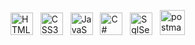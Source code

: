 <a href="https://developer.mozilla.org/en-US/docs/Glossary/HTML5" target="_blank" rel="noreferrer"><img src="https://raw.githubusercontent.com/danielcranney/readme-generator/main/public/icons/skills/html5-colored.svg" width="36" height="36" alt="HTML5" /></a> &nbsp;
<a href="https://www.w3.org/TR/CSS/#css" target="_blank" rel="noreferrer"><img src="https://raw.githubusercontent.com/danielcranney/readme-generator/main/public/icons/skills/css3-colored.svg" width="36" height="36" alt="CSS3" /></a> &nbsp;
 <a href="https://developer.mozilla.org/en-US/docs/Web/JavaScript" target="_blank" rel="noreferrer"><img src="https://raw.githubusercontent.com/danielcranney/readme-generator/main/public/icons/skills/javascript-colored.svg" width="36" height="36" alt="JavaScript" /></a> &nbsp;
  <a href="https://learn.microsoft.com/en-us/dotnet/csharp/" target="_blank" rel="noreferrer"><img src="https://cdn.worldvectorlogo.com/logos/c--4.svg" width="36" height="36" alt="C#" /></a> &nbsp;
 <a href="https://www.svgrepo.com/show/303229/microsoft-sql-server-logo.svg" target="_blank" rel="noreferrer"><img src="https://www.svgrepo.com/show/303229/microsoft-sql-server-logo.svg" width="36" height="36" alt="SqlServer" /></a> &nbsp;
<a href="https://postman.com" target="_blank" rel="noreferrer"> <img src="https://www.vectorlogo.zone/logos/getpostman/getpostman-icon.svg" alt="postman" width="40" height="40" alt="Postman"/></a>
&nbsp;
